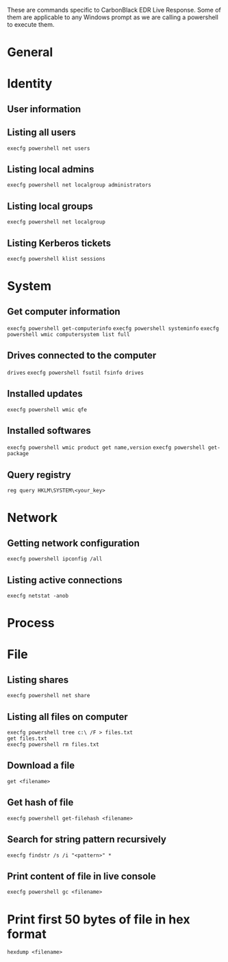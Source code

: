 These are commands specific to CarbonBlack EDR Live Response.
Some of them are applicable to any Windows prompt as we are calling a powershell to execute them. 

# General

# Identity

## User information


## Listing all users
```execfg powershell net users```

## Listing local admins
```execfg powershell net localgroup administrators```

## Listing local groups
```execfg powershell net localgroup```

## Listing Kerberos tickets
```execfg powershell klist sessions```

##

# System

## Get computer information
```execfg powershell get-computerinfo```
```execfg powershell systeminfo```
```execfg powershell wmic computersystem list full```

## Drives connected to the computer
```drives```
```execfg powershell fsutil fsinfo drives```

## Installed updates
```execfg powershell wmic qfe```

## Installed softwares
```execfg powershell wmic product get name,version```
```execfg powershell get-package```

## Query registry
```reg query HKLM\SYSTEM\<your_key>```

# Network

## Getting network configuration
```execfg powershell ipconfig /all```

## Listing active connections
```execfg netstat -anob```

# Process 

# File

## Listing shares
```execfg powershell net share```

## Listing all files on computer
```
execfg powershell tree c:\ /F > files.txt
get files.txt
execfg powershell rm files.txt
```

## Download a file
```get <filename>```

## Get hash of file
```execfg powershell get-filehash <filename>```

## Search for string pattern recursively
```execfg findstr /s /i "<pattern>" *```

## Print content of file in live console
```execfg powershell gc <filename>```

# Print first 50 bytes of file in hex format
```hexdump <filename>```
